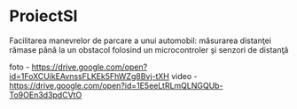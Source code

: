 # ProiectSI

Facilitarea manevrelor de parcare a unui automobil: măsurarea distanţei rămase până la un obstacol folosind un microcontroler şi senzori de distanţă

foto - https://drive.google.com/open?id=1FoXCUikEAvnssFLKEk5FhWZg8Bvj-tXH
video - https://drive.google.com/open?id=1E5eeLtRLmQLNGQUb-To9OEn3d3pdCVtO
